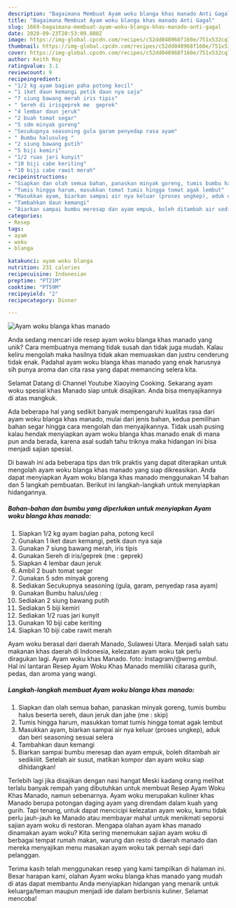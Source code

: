 ```yaml
---
description: "Bagaimana Membuat Ayam woku blanga khas manado Anti Gagal"
title: "Bagaimana Membuat Ayam woku blanga khas manado Anti Gagal"
slug: 1669-bagaimana-membuat-ayam-woku-blanga-khas-manado-anti-gagal
date: 2020-09-23T20:53:09.880Z
image: https://img-global.cpcdn.com/recipes/c52dd048968f160e/751x532cq70/ayam-woku-blanga-khas-manado-foto-resep-utama.jpg
thumbnail: https://img-global.cpcdn.com/recipes/c52dd048968f160e/751x532cq70/ayam-woku-blanga-khas-manado-foto-resep-utama.jpg
cover: https://img-global.cpcdn.com/recipes/c52dd048968f160e/751x532cq70/ayam-woku-blanga-khas-manado-foto-resep-utama.jpg
author: Keith Roy
ratingvalue: 3.1
reviewcount: 9
recipeingredient:
- "1/2 kg ayam bagian paha potong kecil"
- "1 iket daun kemangi petik daun nya saja"
- "7 siung bawang merah iris tipis"
- " Sereh di irisgeprek me  geprek"
- "4 lembar daun jeruk"
- "2 buah tomat segar"
- "5 sdm minyak goreng"
- "Secukupnya seasoning gula garam penyedap rasa ayam"
- " Bumbu halusuleg "
- "2 siung bawang putih"
- "5 biji kemiri"
- "1/2 ruas jari kunyit"
- "10 biji cabe keriting"
- "10 biji cabe rawit merah"
recipeinstructions:
- "Siapkan dan olah semua bahan, panaskan minyak goreng, tumis bumbu halus beserta sereh, daun jeruk dan jahe (me : skip)"
- "Tumis hingga harum, masukkan tomat tumis hingga tomat agak lembut"
- "Masukkan ayam, biarkan sampai air nya keluar (proses ungkep), aduk dan beri seasoning sesuai selera"
- "Tambahkan daun kemangi"
- "Biarkan sampai bumbu meresap dan ayam empuk, boleh ditambah air sedikiiiit. Setelah air susut, matikan kompor dan ayam woku siap dihidangkan!"
categories:
- Resep
tags:
- ayam
- woku
- blanga

katakunci: ayam woku blanga 
nutrition: 231 calories
recipecuisine: Indonesian
preptime: "PT21M"
cooktime: "PT59M"
recipeyield: "2"
recipecategory: Dinner

---
```



![Ayam woku blanga khas manado](https://img-global.cpcdn.com/recipes/c52dd048968f160e/751x532cq70/ayam-woku-blanga-khas-manado-foto-resep-utama.jpg)

Anda sedang mencari ide resep ayam woku blanga khas manado yang unik? Cara membuatnya memang tidak susah dan tidak juga mudah. Kalau keliru mengolah maka hasilnya tidak akan memuaskan dan justru cenderung tidak enak. Padahal ayam woku blanga khas manado yang enak harusnya sih punya aroma dan cita rasa yang dapat memancing selera kita.

Selamat Datang di Channel Youtube Xiaoying Cooking. Sekarang ayam woku spesial khas Manado siap untuk disajikan. Anda bisa menyajikannya di atas mangkuk.

Ada beberapa hal yang sedikit banyak mempengaruhi kualitas rasa dari ayam woku blanga khas manado, mulai dari jenis bahan, kedua pemilihan bahan segar hingga cara mengolah dan menyajikannya. Tidak usah pusing kalau hendak menyiapkan ayam woku blanga khas manado enak di mana pun anda berada, karena asal sudah tahu triknya maka hidangan ini bisa menjadi sajian spesial.


Di bawah ini ada beberapa tips dan trik praktis yang dapat diterapkan untuk mengolah ayam woku blanga khas manado yang siap dikreasikan. Anda dapat menyiapkan Ayam woku blanga khas manado menggunakan 14 bahan dan 5 langkah pembuatan. Berikut ini langkah-langkah untuk menyiapkan hidangannya.

<!--inarticleads1-->

##### Bahan-bahan dan bumbu yang diperlukan untuk menyiapkan Ayam woku blanga khas manado:

1. Siapkan 1/2 kg ayam bagian paha, potong kecil
1. Gunakan 1 iket daun kemangi, petik daun nya saja
1. Gunakan 7 siung bawang merah, iris tipis
1. Gunakan  Sereh di iris/geprek (me : geprek)
1. Siapkan 4 lembar daun jeruk
1. Ambil 2 buah tomat segar
1. Gunakan 5 sdm minyak goreng
1. Sediakan Secukupnya seasoning (gula, garam, penyedap rasa ayam)
1. Gunakan  Bumbu halus/uleg :
1. Sediakan 2 siung bawang putih
1. Sediakan 5 biji kemiri
1. Sediakan 1/2 ruas jari kunyit
1. Gunakan 10 biji cabe keriting
1. Siapkan 10 biji cabe rawit merah


Ayam woku berasal dari daerah Manado, Sulawesi Utara. Menjadi salah satu makanan khas daerah di Indonesia, kelezatan ayam woku tak perlu diragukan lagi. Ayam woku khas Manado. foto: Instagram/@wrng.embul. Hal ini lantaran Resep Ayam Woku Khas Manado memiliki citarasa gurih, pedas, dan aroma yang wangi. 

<!--inarticleads2-->

##### Langkah-langkah membuat Ayam woku blanga khas manado:

1. Siapkan dan olah semua bahan, panaskan minyak goreng, tumis bumbu halus beserta sereh, daun jeruk dan jahe (me : skip)
1. Tumis hingga harum, masukkan tomat tumis hingga tomat agak lembut
1. Masukkan ayam, biarkan sampai air nya keluar (proses ungkep), aduk dan beri seasoning sesuai selera
1. Tambahkan daun kemangi
1. Biarkan sampai bumbu meresap dan ayam empuk, boleh ditambah air sedikiiiit. Setelah air susut, matikan kompor dan ayam woku siap dihidangkan!


Terlebih lagi jika disajikan dengan nasi hangat Meski kadang orang melihat terlalu banyak rempah yang dibutuhkan untuk membuat Resep Ayam Woku Khas Manado, namun sebenarnya. Ayam woku merupakan kuliner khas Manado berupa potongan daging ayam yang direndam dalam kuah yang gurih. Tapi tenang, untuk dapat mencicipi kelezatan ayam woku, kamu tidak perlu jauh-jauh ke Manado atau membayar mahal untuk menikmati seporsi sajian ayam woku di restoran. Mengapa olahan ayam khas manado dinamakan ayam woku? Kita sering menemukan sajian ayam woku di berbagai tempat rumah makan, warung dan resto di daerah manado dan mereka menyajikan menu masakan ayam woku tak pernah sepi dari pelanggan. 

Terima kasih telah menggunakan resep yang kami tampilkan di halaman ini. Besar harapan kami, olahan Ayam woku blanga khas manado yang mudah di atas dapat membantu Anda menyiapkan hidangan yang menarik untuk keluarga/teman maupun menjadi ide dalam berbisnis kuliner. Selamat mencoba!
